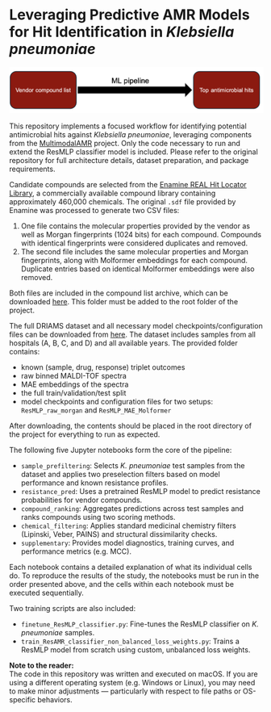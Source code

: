 # Leveraging Predictive AMR Models for Hit Identification in *Klebsiella pneumoniae*

![Pipeline Overview](pipeline.png)

This repository implements a focused workflow for identifying potential antimicrobial hits against *Klebsiella pneumoniae*, leveraging components from the [MultimodalAMR](https://github.com/BorgwardtLab/MultimodalAMR) project. Only the code necessary to run and extend the ResMLP classifier model is included. Please refer to the original repository for full architecture details, dataset preparation, and package requirements.

Candidate compounds are selected from the [Enamine REAL Hit Locator Library](https://enamine.net/compound-libraries/diversity-libraries/hit-locator-library-460), a commercially available compound library containing approximately 460,000 chemicals. The original `.sdf` file provided by Enamine was processed to generate two CSV files:

1. One file contains the molecular properties provided by the vendor as well as Morgan fingerprints (1024 bits) for each compound. Compounds with identical fingerprints were considered duplicates and removed.
2. The second file includes the same molecular properties and Morgan fingerprints, along with Molformer embeddings for each compound. Duplicate entries based on identical Molformer embeddings were also removed.

Both files are included in the compound list archive, which can be downloaded [here](https://drive.google.com/drive/folders/1BskzBQZoI-ezUXUrzfXGV7aHwV1Rp4Tm?usp=sharing). This folder must be added to the root folder of the project.

The full DRIAMS dataset and all necessary model checkpoints/configuration files can be downloaded from [here](https://drive.google.com/file/d/1ASajnwy5SnlfFVY_PO9MgOAPegCs72JM/view?usp=sharing). The dataset includes samples from all hospitals (A, B, C, and D) and all available years. The provided folder contains:  
- known (sample, drug, response) triplet outcomes  
- raw binned MALDI-TOF spectra  
- MAE embeddings of the spectra  
- the full train/validation/test split  
- model checkpoints and configuration files for two setups: `ResMLP_raw_morgan` and `ResMLP_MAE_Molformer`  
  
After downloading, the contents should be placed in the root directory of the project for everything to run as expected.
 

The following five Jupyter notebooks form the core of the pipeline:
- `sample_prefiltering`: Selects *K. pneumoniae* test samples from the dataset and applies two preselection filters based on model performance and known resistance profiles.
- `resistance_pred`: Uses a pretrained ResMLP model to predict resistance probabilities for vendor compounds.
- `compound_ranking`: Aggregates predictions across test samples and ranks compounds using two scoring methods.
- `chemical_filtering`: Applies standard medicinal chemistry filters (Lipinski, Veber, PAINS) and structural dissimilarity checks.
- `supplementary`: Provides model diagnostics, training curves, and performance metrics (e.g. MCC).

Each notebook contains a detailed explanation of what its individual cells do. To reproduce the results of the study, the notebooks must be run in the order presented above, and the cells within each notebook must be executed sequentially.

Two training scripts are also included:
- `finetune_ResMLP_classifier.py`: Fine-tunes the ResMLP classifier on *K. pneumoniae* samples.
- `train_ResAMR_classifier_non_balanced_loss_weights.py`: Trains a ResMLP model from scratch using custom, unbalanced loss weights.

**Note to the reader:**  
The code in this repository was written and executed on macOS. If you are using a different operating system (e.g. Windows or Linux), you may need to make minor adjustments — particularly with respect to file paths or OS-specific behaviors.